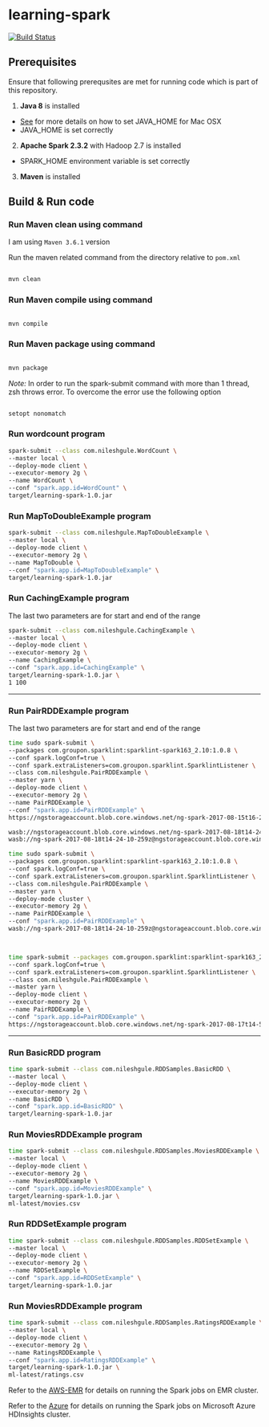 # learning-spark

[![Build Status](https://dev.azure.com/nileshgule0211/Apache%20Spark/_apis/build/status/Apache%20Spark-Maven-CI?branchName=master)](https://dev.azure.com/nileshgule0211/Apache%20Spark/_build/latest?definitionId=6&branchName=master)


## Prerequisites
Ensure that following prerequsites are met for running code which is part of this repository.
1. **Java 8** is installed
* [See](https://www.mkyong.com/java/how-to-set-java_home-environment-variable-on-mac-os-x/) for more details on how to set JAVA_HOME for Mac OSX 
* JAVA_HOME is set correctly
2. **Apache Spark 2.3.2** with Hadoop 2.7 is installed 
* SPARK_HOME environment variable is set correctly
3. **Maven** is installed

## Build & Run code

### Run Maven clean using command

I am using `Maven 3.6.1` version

Run the maven related command from the directory relative to `pom.xml`

```bash

mvn clean

```

### Run Maven compile using command

```bash

mvn compile

```

### Run Maven package using command

```bash

mvn package

```

*Note:* In order to run the spark-submit command with more than 1 thread, zsh throws error. To overcome the error use the following option

```bash

setopt nonomatch

```

### Run wordcount program

```bash
spark-submit --class com.nileshgule.WordCount \
--master local \
--deploy-mode client \
--executor-memory 2g \
--name WordCount \
--conf "spark.app.id=WordCount" \
target/learning-spark-1.0.jar
```

### Run MapToDoubleExample program

```bash
spark-submit --class com.nileshgule.MapToDoubleExample \
--master local \
--deploy-mode client \
--executor-memory 2g \
--name MapToDouble \
--conf "spark.app.id=MapToDoubleExample" \
target/learning-spark-1.0.jar
```

### Run CachingExample program
The last two parameters are for start and end of the range 

```bash
spark-submit --class com.nileshgule.CachingExample \
--master local \
--deploy-mode client \
--executor-memory 2g \
--name CachingExample \
--conf "spark.app.id=CachingExample" \
target/learning-spark-1.0.jar \
1 100
```
---
### Run PairRDDExample program
The last two parameters are for start and end of the range 

```bash
time sudo spark-submit \
--packages com.groupon.sparklint:sparklint-spark163_2.10:1.0.8 \
--conf spark.logConf=true \
--conf spark.extraListeners=com.groupon.sparklint.SparklintListener \
--class com.nileshgule.PairRDDExample \
--master yarn \
--deploy-mode client \
--executor-memory 2g \
--name PairRDDExample \
--conf "spark.app.id=PairRDDExample" \
https://ngstorageaccount.blob.core.windows.net/ng-spark-2017-08-15t16-28-42-526z/learning-spark-1.0.jar

wasb://ngstorageaccount.blob.core.windows.net/ng-spark-2017-08-18t14-24-10-259z/learning-spark-1.0.jar, expected: 
wasb://ng-spark-2017-08-18t14-24-10-259z@ngstorageaccount.blob.core.windows.net

time sudo spark-submit \
--packages com.groupon.sparklint:sparklint-spark163_2.10:1.0.8 \
--conf spark.logConf=true \
--conf spark.extraListeners=com.groupon.sparklint.SparklintListener \
--class com.nileshgule.PairRDDExample \
--master yarn \
--deploy-mode cluster \
--executor-memory 2g \
--name PairRDDExample \
--conf "spark.app.id=PairRDDExample" \
wasb://ng-spark-2017-08-18t14-24-10-259z@ngstorageaccount.blob.core.windows.net/learning-spark-1.0.jar



time spark-submit --packages com.groupon.sparklint:sparklint-spark163_2.10:1.0.8 \
--conf spark.logConf=true \
--conf spark.extraListeners=com.groupon.sparklint.SparklintListener \
--class com.nileshgule.PairRDDExample \
--master yarn \
--deploy-mode client \
--executor-memory 2g \
--name PairRDDExample \
--conf "spark.app.id=PairRDDExample" \
https://ngstorageaccount.blob.core.windows.net/ng-spark-2017-08-17t14-58-18-512z/SparkSubmission/2017/08/17/92528012-ad26-4f36-9ef2-6174305eae2a/learning-spark-1.0.jar

```
------

### Run BasicRDD program

```bash
time spark-submit --class com.nileshgule.RDDSamples.BasicRDD \
--master local \
--deploy-mode client \
--executor-memory 2g \
--name BasicRDD \
--conf "spark.app.id=BasicRDD" \
target/learning-spark-1.0.jar
```

### Run MoviesRDDExample program

```bash
time spark-submit --class com.nileshgule.RDDSamples.MoviesRDDExample \
--master local \
--deploy-mode client \
--executor-memory 2g \
--name MoviesRDDExample \
--conf "spark.app.id=MoviesRDDExample" \
target/learning-spark-1.0.jar \
ml-latest/movies.csv
```

### Run RDDSetExample program

```bash
time spark-submit --class com.nileshgule.RDDSamples.RDDSetExample \
--master local \
--deploy-mode client \
--executor-memory 2g \
--name RDDSetExample \
--conf "spark.app.id=RDDSetExample" \
target/learning-spark-1.0.jar
```

### Run MoviesRDDExample program

```bash
time spark-submit --class com.nileshgule.RDDSamples.RatingsRDDExample \
--master local \
--deploy-mode client \
--executor-memory 2g \
--name RatingsRDDExample \
--conf "spark.app.id=RatingsRDDExample" \
target/learning-spark-1.0.jar \
ml-latest/ratings.csv
```

Refer to the [AWS-EMR](AWS-EMR.md) for details on running the Spark jobs on EMR cluster.

Refer to the [Azure](Azure.md) for details on running the Spark jobs on Microsoft Azure HDInsights cluster.
